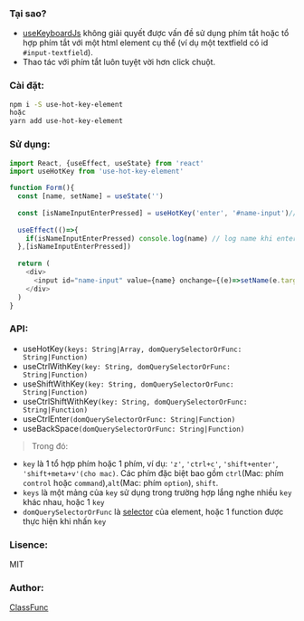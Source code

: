 ### Tại sao?
- [useKeyboardJs](https://github.com/streamich/react-use/blob/master/docs/useKeyboardJs.md) không giải quyết được vấn đề sử dụng phím tắt hoặc tổ hợp phím tắt với một html element cụ thể (ví dụ một textfield có id `#input-textfield`).
- Thao tác với phím tắt luôn tuyệt vời hơn click chuột.

### Cài đặt:
```sh
npm i -S use-hot-key-element
hoặc
yarn add use-hot-key-element
```

### Sử dụng:

```js
import React, {useEffect, useState} from 'react'
import useHotKey from 'use-hot-key-element'

function Form(){
  const [name, setName] = useState('')
  
  const [isNameInputEnterPressed] = useHotKey('enter', '#name-input')//khi nhấn phím enter trên element có id `name-input`
  
  useEffect(()=>{
    if(isNameInputEnterPressed) console.log(name) // log name khi enter trên `name-input`
  },[isNameInputEnterPressed])
  
  return (
    <div>
      <input id="name-input" value={name} onchange={(e)=>setName(e.target.value)}/>
    </div>
  )
}

```

### API:
- useHotKey`(keys: String|Array, domQuerySelectorOrFunc: String|Function)`
- useCtrlWithKey`(key: String, domQuerySelectorOrFunc: String|Function)`
- useShiftWithKey`(key: String, domQuerySelectorOrFunc: String|Function)`
- useCtrlShiftWithKey`(key: String, domQuerySelectorOrFunc: String|Function)`
- useCtrlEnter`(domQuerySelectorOrFunc: String|Function)`
- useBackSpace`(domQuerySelectorOrFunc: String|Function)`

> Trong đó:
- `key` là 1 tổ hợp phím hoặc 1 phím, ví dụ: `'z'`, `'ctrl+c'`, `'shift+enter'`, `'shift+meta+v'(cho mac)`. Các phím đặc biệt bao gồm `ctrl`(Mac: phím `control` hoặc `command`),`alt`(Mac: phím `option`), `shift`.
- `keys` là một mảng của `key` sử dụng trong trường hợp lắng nghe nhiều `key` khác nhau, hoặc 1 `key`
- `domQuerySelectorOrFunc` là [selector](https://developer.mozilla.org/en-US/docs/Web/API/Document/querySelector) của element, hoặc 1 function được thực hiện khi nhấn `key`

### Lisence:
MIT

### Author:
[ClassFunc](https://classfunc.com)




